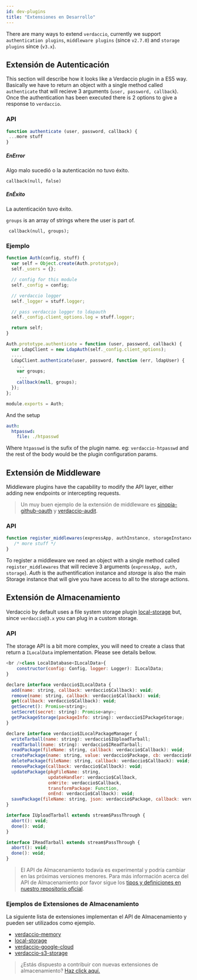 ```yaml
---
id: dev-plugins
title: "Extensiones en Desarrollo"
---
```

There are many ways to extend `verdaccio`, currently we support `authentication plugins`, `middleware plugins` (since `v2.7.0`) and `storage plugins` since (`v3.x`).

## Extensión de Autenticación

This section will describe how it looks like a Verdaccio plugin in a ES5 way. Basically we have to return an object with a single method called `authenticate` that will recieve 3 arguments (`user, password, callback`). Once the authentication has been executed there is 2 options to give a response to `verdaccio`.

### API

```js
function authenticate (user, password, callback) {
 ...more stuff
}
```

##### EnError

Algo malo sucedió o la autenticación no tuvo éxito.

    callback(null, false)
    

##### EnÉxito

La autenticación tuvo éxito.

`groups` is an array of strings where the user is part of.

     callback(null, groups);
    

### Ejemplo

```javascript
function Auth(config, stuff) {
  var self = Object.create(Auth.prototype);
  self._users = {};

  // config for this module
  self._config = config;

  // verdaccio logger
  self._logger = stuff.logger;

  // pass verdaccio logger to ldapauth
  self._config.client_options.log = stuff.logger;

  return self;
}

Auth.prototype.authenticate = function (user, password, callback) {
  var LdapClient = new LdapAuth(self._config.client_options);
  ....
  LdapClient.authenticate(user, password, function (err, ldapUser) {
    ...
    var groups;
     ...
    callback(null, groups);
  });
};

module.exports = Auth;
```

And the setup

```yaml
auth:
  htpasswd:
    file: ./htpasswd
```

Where `htpasswd` is the sufix of the plugin name. eg: `verdaccio-htpasswd` and the rest of the body would be the plugin configuration params.

## Extensión de Middleware

Middleware plugins have the capability to modify the API layer, either adding new endpoints or intercepting requests.

> Un muy buen ejemplo de la extensión de middleware es [sinopia-github-oauth](https://github.com/soundtrackyourbrand/sinopia-github-oauth) y [verdaccio-audit](https://github.com/verdaccio/verdaccio-audit).

### API

```js
function register_middlewares(expressApp, authInstance, storageInstance) {
   /* more stuff */
}
```

To register a middleware we need an object with a single method called `register_middlewares` that will recieve 3 arguments (`expressApp, auth, storage`). *Auth* is the authentification instance and *storage* is also the main Storage instance that will give you have access to all to the storage actions.

## Extensión de Almacenamiento

Verdaccio by default uses a file system storage plugin [local-storage](https://github.com/verdaccio/local-storage) but, since `verdaccio@3.x` you can plug in a custom storage.

### API

The storage API is a bit more complex, you will need to create a class that return a `ILocalData` implementation. Please see details bellow.

```js
<br />class LocalDatabase<ILocalData>{
    constructor(config: Config, logger: Logger): ILocalData;
}

declare interface verdaccio$ILocalData {
  add(name: string, callback: verdaccio$Callback): void;
  remove(name: string, callback: verdaccio$Callback): void;
  get(callback: verdaccio$Callback): void;
  getSecret(): Promise<string>;
  setSecret(secret: string): Promise<any>;
  getPackageStorage(packageInfo: string): verdaccio$IPackageStorage;
}

declare interface verdaccio$ILocalPackageManager {
  writeTarball(name: string): verdaccio$IUploadTarball;
  readTarball(name: string): verdaccio$IReadTarball;
  readPackage(fileName: string, callback: verdaccio$Callback): void;
  createPackage(name: string, value: verdaccio$Package, cb: verdaccio$Callback): void;
  deletePackage(fileName: string, callback: verdaccio$Callback): void;
  removePackage(callback: verdaccio$Callback): void;
  updatePackage(pkgFileName: string,
                updateHandler: verdaccio$Callback,
                onWrite: verdaccio$Callback,
                transformPackage: Function,
                onEnd: verdaccio$Callback): void;
  savePackage(fileName: string, json: verdaccio$Package, callback: verdaccio$Callback): void;
}

interface IUploadTarball extends stream$PassThrough {
  abort(): void;
  done(): void;
}

interface IReadTarball extends stream$PassThrough {
  abort(): void;
  done(): void;
}
```

> El API de Almacenamiento todavía es experimental y podría cambiar en las próximas versiones menores. Para más información acerca del API de Almacenamiento por favor sigue los [tipos y definiciones en nuestro repositorio oficial](https://github.com/verdaccio/flow-types).

### Ejemplos de Extensiones de Almacenamiento

La siguiente lista de extensiones implementan el API de Almacenamiento y pueden ser utilizados como ejemplo.

* [verdaccio-memory](https://github.com/verdaccio/verdaccio-memory)
* [local-storage](https://github.com/verdaccio/local-storage)
* [verdaccio-google-cloud](https://github.com/verdaccio/verdaccio-google-cloud)
* [verdaccio-s3-storage](https://github.com/Remitly/verdaccio-s3-storage/tree/s3)

> ¿Estás dispuesto a contribuir con nuevas extensiones de almacenamiento? [Haz click aquí.](https://github.com/verdaccio/verdaccio/issues/103#issuecomment-357478295)